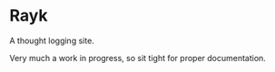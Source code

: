 # Rayk
A thought logging site.

Very much a work in progress, so sit tight for proper documentation.